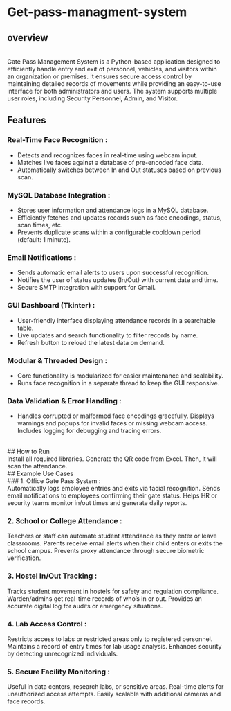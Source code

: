 # Get-pass-managment-system

## overview
<br>
Gate Pass Management System is a Python-based application designed to efficiently handle entry and exit of personnel, vehicles, and visitors within an organization or premises. It ensures secure access control by maintaining detailed records of movements while providing an easy-to-use interface for both administrators and users. The system supports multiple user roles, including Security Personnel, Admin, and Visitor.
<br>

## Features
  
###  Real-Time Face Recognition : <br>
* Detects and recognizes faces in real-time using webcam input.
* Matches live faces against a database of pre-encoded face data.
* Automatically switches between In and Out statuses based on previous scan.

###  MySQL Database Integration : <br>
* Stores user information and attendance logs in a MySQL database.
* Efficiently fetches and updates records such as face encodings, status, scan times, etc.
* Prevents duplicate scans within a configurable cooldown period (default: 1 minute).

###  Email Notifications : <br>
* Sends automatic email alerts to users upon successful recognition.
* Notifies the user of status updates (In/Out) with current date and time.
* Secure SMTP integration with support for Gmail.

### GUI Dashboard (Tkinter) : <br>
* User-friendly interface displaying attendance records in a searchable table.
* Live updates and search functionality to filter records by name.
* Refresh button to reload the latest data on demand.

### Modular & Threaded Design : <br>
* Core functionality is modularized for easier maintenance and scalability.
* Runs face recognition in a separate thread to keep the GUI responsive.

### Data Validation & Error Handling : <br>
* Handles corrupted or malformed face encodings gracefully.
Displays warnings and popups for invalid faces or missing webcam access.
Includes logging for debugging and tracing errors.
<br>
## How to Run
<br>
Install all required libraries.
Generate the QR code from Excel.
Then, it will scan the attendance.
<br>
## Example Use Cases
<br>
### 1. Office Gate Pass System : <br>
Automatically logs employee entries and exits via facial recognition.
Sends email notifications to employees confirming their gate status.
Helps HR or security teams monitor in/out times and generate daily reports.

### 2. School or College Attendance : <br>
Teachers or staff can automate student attendance as they enter or leave classrooms.
Parents receive email alerts when their child enters or exits the school campus.
Prevents proxy attendance through secure biometric verification.

### 3. Hostel In/Out Tracking : <br>
Tracks student movement in hostels for safety and regulation compliance.
Warden/admins get real-time records of who’s in or out.
Provides an accurate digital log for audits or emergency situations.

### 4. Lab Access Control : <br>
Restricts access to labs or restricted areas only to registered personnel.
Maintains a record of entry times for lab usage analysis.
Enhances security by detecting unrecognized individuals.

### 5. Secure Facility Monitoring : <br>
Useful in data centers, research labs, or sensitive areas.
Real-time alerts for unauthorized access attempts.
Easily scalable with additional cameras and face records.
